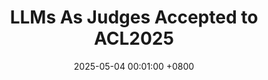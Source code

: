 ---
title:          LLMs As Judges Accepted to ACL2025
date:           2025-05-04 00:01:00 +0800

headline: >- 
    The revised version of this fruitful collaboration has been accepted to ACL 2025! In this study, we evaluate the reliability of LLMs as judges of machine-generated outputs. If you're curious to know more,have a look at the latest preprint!
  

links:
  Paper: https://aclanthology.org/2025.acl-short.20/
---
